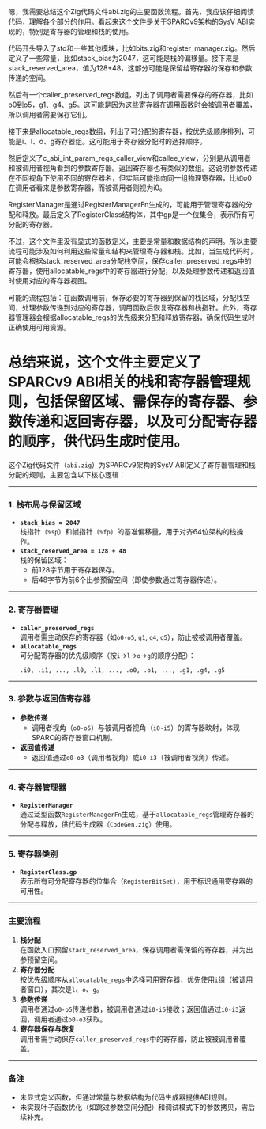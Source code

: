 嗯，我需要总结这个Zig代码文件abi.zig的主要函数流程。首先，我应该仔细阅读代码，理解各个部分的作用。看起来这个文件是关于SPARCv9架构的SysV ABI实现的，特别是寄存器的管理和栈的使用。

代码开头导入了std和一些其他模块，比如bits.zig和register_manager.zig。然后定义了一些常量，比如stack_bias为2047，这可能是栈的偏移量。接下来是stack_reserved_area，值为128+48，这部分可能是保留给寄存器的保存和参数传递的空间。

然后有一个caller_preserved_regs数组，列出了调用者需要保存的寄存器，比如o0到o5，g1、g4、g5。这可能是因为这些寄存器在调用函数时会被调用者覆盖，所以调用者需要保存它们。

接下来是allocatable_regs数组，列出了可分配的寄存器，按优先级顺序排列，可能是i、l、o、g寄存器组。这可能用于寄存器分配时的选择顺序。

然后定义了c_abi_int_param_regs_caller_view和callee_view，分别是从调用者和被调用者视角看到的参数寄存器。返回寄存器也有类似的数组。这说明参数传递在不同视角下使用不同的寄存器名，但实际可能指向同一组物理寄存器，比如o0在调用者看来是参数寄存器，而被调用者则视为i0。

RegisterManager是通过RegisterManagerFn生成的，可能用于管理寄存器的分配和释放。最后定义了RegisterClass结构体，其中gp是一个位集合，表示所有可分配的寄存器。

不过，这个文件里没有显式的函数定义，主要是常量和数据结构的声明。所以主要流程可能涉及如何利用这些常量和结构来管理寄存器和栈。比如，当生成代码时，可能会根据stack_reserved_area分配栈空间，保存caller_preserved_regs中的寄存器，使用allocatable_regs中的寄存器进行分配，以及处理参数传递和返回值时使用对应的寄存器视图。

可能的流程包括：在函数调用前，保存必要的寄存器到保留的栈区域，分配栈空间，处理参数传递到对应的寄存器，调用函数后恢复寄存器和栈指针。此外，寄存器管理器会根据allocatable_regs的优先级来分配和释放寄存器，确保代码生成时正确使用可用资源。

总结来说，这个文件主要定义了SPARCv9 ABI相关的栈和寄存器管理规则，包括保留区域、需保存的寄存器、参数传递和返回寄存器，以及可分配寄存器的顺序，供代码生成时使用。
================================================
这个Zig代码文件（`abi.zig`）为SPARCv9架构的SysV ABI定义了寄存器管理和栈分配的规则，主要包含以下核心逻辑：

---

### **1. 栈布局与保留区域**
- **`stack_bias = 2047`**  
  栈指针（`%sp`）和帧指针（`%fp`）的基准偏移量，用于对齐64位架构的栈操作。
- **`stack_reserved_area = 128 + 48`**  
  栈的保留区域：
  - 前128字节用于寄存器保存。
  - 后48字节为前6个出参预留空间（即使参数通过寄存器传递）。

---

### **2. 寄存器管理**
- **`caller_preserved_regs`**  
  调用者需主动保存的寄存器（如`o0-o5`, `g1`, `g4`, `g5`），防止被被调用者覆盖。
- **`allocatable_regs`**  
  可分配寄存器的优先级顺序（按`i`→`l`→`o`→`g`的顺序分配）：
  ```zig
  .i0, .i1, ..., .l0, .l1, ..., .o0, .o1, ..., .g1, .g4, .g5
  ```

---

### **3. 参数与返回值寄存器**
- **参数传递**  
  - 调用者视角（`o0-o5`）与被调用者视角（`i0-i5`）的寄存器映射，体现SPARC的寄存器窗口机制。
- **返回值传递**  
  - 返回值通过`o0-o3`（调用者视角）或`i0-i3`（被调用者视角）传递。

---

### **4. 寄存器管理器**
- **`RegisterManager`**  
  通过泛型函数`RegisterManagerFn`生成，基于`allocatable_regs`管理寄存器的分配与释放，供代码生成器（`CodeGen.zig`）使用。

---

### **5. 寄存器类别**
- **`RegisterClass.gp`**  
  表示所有可分配寄存器的位集合（`RegisterBitSet`），用于标识通用寄存器的可用性。

---

### **主要流程**
1. **栈分配**  
   在函数入口预留`stack_reserved_area`，保存调用者需保留的寄存器，并为出参预留空间。
2. **寄存器分配**  
   按优先级顺序从`allocatable_regs`中选择可用寄存器，优先使用`i`组（被调用者窗口），其次是`l`、`o`、`g`。
3. **参数传递**  
   调用者通过`o0-o5`传递参数，被调用者通过`i0-i5`接收；返回值通过`i0-i3`返回，调用者通过`o0-o3`获取。
4. **寄存器保存与恢复**  
   调用者需手动保存`caller_preserved_regs`中的寄存器，防止被被调用者覆盖。

---

### **备注**
- 未显式定义函数，但通过常量与数据结构为代码生成器提供ABI规则。
- 未实现叶子函数优化（如跳过参数空间分配）和调试模式下的参数拷贝，需后续补充。